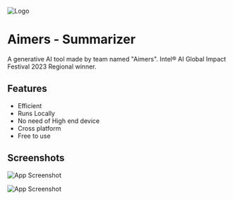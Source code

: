 ![Logo](https://lh3.googleusercontent.com/pw/ABLVV87XB8nDtrrnf3c0mZPCEt_W8mOuNxn_RkxvFNqGJNCOpnp6qT1RFFPlwTpr1FAUBZ27JD8I4tJgn0YMySgyzKXpkOloOcBJarKay1c2SwZ8um7ZkUBcxCkgOq7D-xSUKZPgH8vnocs4W1ikP01hnl_t=w257-h256-s-no-gm?authuser=0)
# Aimers - Summarizer

A generative AI tool made by team named "Aimers".
Intel® AI Global Impact Festival 2023 Regional winner.
## Features

- Efficient
- Runs Locally
- No need of High end device
- Cross platform
- Free to use
## Screenshots

![App Screenshot](https://lh3.googleusercontent.com/pw/ABLVV84kwp5yrpp7iP_Am1vghUFEhXTkFXtbB1owcXJ-w8X666v4XryVoXKid5g1dIstnXxr_sVSaeku1Y7D9rzsOQHprhlBAIBIp31-B8DLmNiAN0VLRIyqvfMs1EV8xmq48fx7OANs5H2oO1KMelJEeK0M=w1199-h679-s-no-gm?authuser=0)

![App Screenshot](https://lh3.googleusercontent.com/pw/ABLVV87Kjywzo27xv5CLlQ-2lGRn4iBqS4C6Y2rkoV0ksaD_IpaisSkeLcfDTgYMFjfZwkoOCnJT7r6IUG_mpT5tCFyT9I_yRB5Cs-83lz1J9528ryCBB0_kosr8wLOc9bTUoV-HNTrbprpG8gOlvejfR95a=w1200-h681-s-no-gm?authuser=0)
